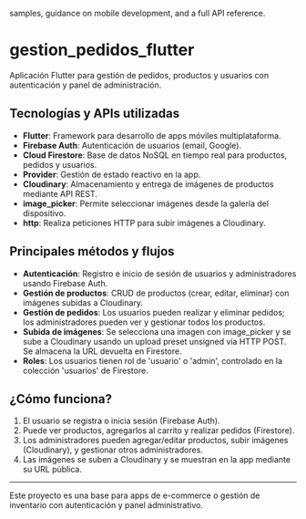 samples, guidance on mobile development, and a full API reference.

# gestion_pedidos_flutter

Aplicación Flutter para gestión de pedidos, productos y usuarios con autenticación y panel de administración.

## Tecnologías y APIs utilizadas

- **Flutter**: Framework para desarrollo de apps móviles multiplataforma.
- **Firebase Auth**: Autenticación de usuarios (email, Google).
- **Cloud Firestore**: Base de datos NoSQL en tiempo real para productos, pedidos y usuarios.
- **Provider**: Gestión de estado reactivo en la app.
- **Cloudinary**: Almacenamiento y entrega de imágenes de productos mediante API REST.
- **image_picker**: Permite seleccionar imágenes desde la galería del dispositivo.
- **http**: Realiza peticiones HTTP para subir imágenes a Cloudinary.

## Principales métodos y flujos

- **Autenticación**: Registro e inicio de sesión de usuarios y administradores usando Firebase Auth.
- **Gestión de productos**: CRUD de productos (crear, editar, eliminar) con imágenes subidas a Cloudinary.
- **Gestión de pedidos**: Los usuarios pueden realizar y eliminar pedidos; los administradores pueden ver y gestionar todos los productos.
- **Subida de imágenes**: Se selecciona una imagen con image_picker y se sube a Cloudinary usando un upload preset unsigned vía HTTP POST. Se almacena la URL devuelta en Firestore.
- **Roles**: Los usuarios tienen rol de 'usuario' o 'admin', controlado en la colección 'usuarios' de Firestore.

## ¿Cómo funciona?

1. El usuario se registra o inicia sesión (Firebase Auth).
2. Puede ver productos, agregarlos al carrito y realizar pedidos (Firestore).
3. Los administradores pueden agregar/editar productos, subir imágenes (Cloudinary), y gestionar otros administradores.
4. Las imágenes se suben a Cloudinary y se muestran en la app mediante su URL pública.

---
Este proyecto es una base para apps de e-commerce o gestión de inventario con autenticación y panel administrativo.
